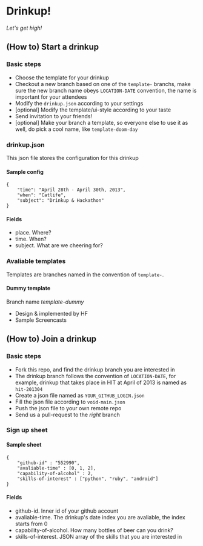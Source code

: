# Drinkup!
*Let's get high!*

## (How to) Start a drinkup
### Basic steps
- Choose the template for your drinkup
- Checkout a new branch based on one of the ```template-``` branchs, make sure the new branch name obeys ```LOCATION-DATE``` convention, the name is important for your attendees
- Modify the ```drinkup.json``` according to your settings
- [optional] Modify the template/ui-style according to your taste
- Send invitation to your friends!
- [optional] Make your branch a template, so everyone else to use it as well, do pick a cool name, like ```template-doom-day```

### drinkup.json
This json file stores the configuration for this drinkup

#### Sample config
    {
        "time": "April 28th - April 30th, 2013", 
        "when": "Catlife", 
        "subject": "Drinkup & Hackathon"
    }

#### Fields
- place. Where?
- time. When?
- subject. What are we cheering for?


### Avaliable templates
Templates are branches named in the convention of ```template-```.

#### Dummy template 
Branch name *template-dummy*

- Design & implemented by HF
- Sample Screencasts


## (How to) Join a drinkup
### Basic steps
- Fork this repo, and find the drinkup branch you are interested in
- The drinkup branch follows the convention of ```LOCATION-DATE```, for example, drinkup that takes place in HIT at April of 2013 is named as ```hit-201304```
- Create a json file named as ```YOUR_GITHUB_LOGIN.json```
- Fill the json file according to ```void-main.json```
- Push the json file to your own remote repo
- Send us a pull-request to the *right* branch

### Sign up sheet
#### Sample sheet

    {
        "github-id" : "552990",
        "avaliable-time" : [0, 1, 2],
        "capability-of-alcohol" : 2,
        "skills-of-interest" : ["python", "ruby", "android"]
    }

#### Fields
- github-id. Inner id of your github account
- avaliable-time. The drinkup's date index you are avaliable, the index starts from 0
- capability-of-alcohol. How many bottles of beer can you drink?
- skills-of-interest. JSON array of the skills that you are interested in
